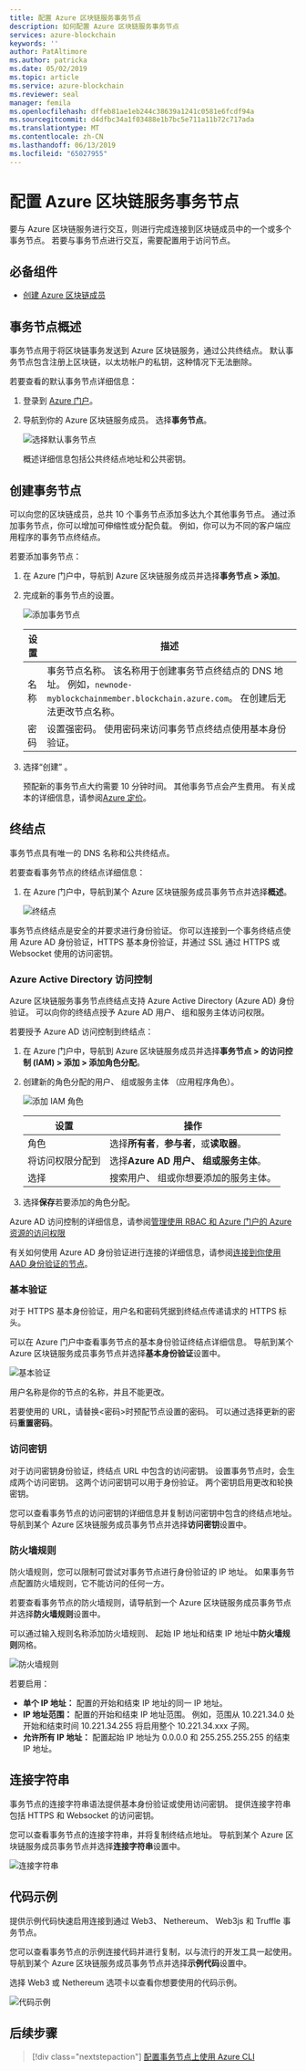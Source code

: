 ```yaml
---
title: 配置 Azure 区块链服务事务节点
description: 如何配置 Azure 区块链服务事务节点
services: azure-blockchain
keywords: ''
author: PatAltimore
ms.author: patricka
ms.date: 05/02/2019
ms.topic: article
ms.service: azure-blockchain
ms.reviewer: seal
manager: femila
ms.openlocfilehash: dffeb81ae1eb244c38639a1241c0581e6fcdf94a
ms.sourcegitcommit: d4dfbc34a1f03488e1b7bc5e711a11b72c717ada
ms.translationtype: MT
ms.contentlocale: zh-CN
ms.lasthandoff: 06/13/2019
ms.locfileid: "65027955"
---
```

# <a name="configure-azure-blockchain-service-transaction-nodes"></a>配置 Azure 区块链服务事务节点

要与 Azure 区块链服务进行交互，则进行完成连接到区块链成员中的一个或多个事务节点。  若要与事务节点进行交互，需要配置用于访问节点。

## <a name="prerequisites"></a>必备组件

* [创建 Azure 区块链成员](create-member.md)

## <a name="transaction-node-overview"></a>事务节点概述

事务节点用于将区块链事务发送到 Azure 区块链服务，通过公共终结点。 默认事务节点包含注册上区块链，以太坊帐户的私钥，这种情况下无法删除。

若要查看的默认事务节点详细信息：

1. 登录到 [Azure 门户](https://portal.azure.com)。
1. 导航到你的 Azure 区块链服务成员。 选择**事务节点**。

    ![选择默认事务节点](./media/configure-transaction-nodes/nodes.png)

    概述详细信息包括公共终结点地址和公共密钥。

## <a name="create-transaction-node"></a>创建事务节点

可以向您的区块链成员，总共 10 个事务节点添加多达九个其他事务节点。 通过添加事务节点，你可以增加可伸缩性或分配负载。 例如，你可以为不同的客户端应用程序的事务节点终结点。

若要添加事务节点：

1. 在 Azure 门户中，导航到 Azure 区块链服务成员并选择**事务节点 > 添加**。
1. 完成新的事务节点的设置。

    ![添加事务节点](./media/configure-transaction-nodes/add-node.png)

    | 设置 | 描述 |
    |---------|-------------|
    | 名称 | 事务节点名称。 该名称用于创建事务节点终结点的 DNS 地址。 例如，`newnode-myblockchainmember.blockchain.azure.com`。 在创建后无法更改节点名称。 |
    | 密码 | 设置强密码。 使用密码来访问事务节点终结点使用基本身份验证。

1. 选择“创建”  。

    预配新的事务节点大约需要 10 分钟时间。 其他事务节点会产生费用。 有关成本的详细信息，请参阅[Azure 定价](https://aka.ms/ABSPricing)。

## <a name="endpoints"></a>终结点

事务节点具有唯一的 DNS 名称和公共终结点。

若要查看事务节点的终结点详细信息：

1. 在 Azure 门户中，导航到某个 Azure 区块链服务成员事务节点并选择**概述**。

    ![终结点](./media/configure-transaction-nodes/endpoints.png)

事务节点终结点是安全的并要求进行身份验证。 你可以连接到一个事务终结点使用 Azure AD 身份验证，HTTPS 基本身份验证，并通过 SSL 通过 HTTPS 或 Websocket 使用的访问密钥。

### <a name="azure-active-directory-access-control"></a>Azure Active Directory 访问控制

Azure 区块链服务事务节点终结点支持 Azure Active Directory (Azure AD) 身份验证。 可以向你的终结点授予 Azure AD 用户、 组和服务主体访问权限。

若要授予 Azure AD 访问控制到终结点：

1. 在 Azure 门户中，导航到 Azure 区块链服务成员并选择**事务节点 > 的访问控制 (IAM) > 添加 > 添加角色分配**。
1. 创建新的角色分配的用户、 组或服务主体 （应用程序角色）。

    ![添加 IAM 角色](./media/configure-transaction-nodes/add-role.png)

    | 设置 | 操作 |
    |---------|-------------|
    | 角色 | 选择**所有者**，**参与者**，或**读取器**。
    | 将访问权限分配到 | 选择**Azure AD 用户、 组或服务主体**。
    | 选择 | 搜索用户、 组或你想要添加的服务主体。

1. 选择**保存**若要添加的角色分配。

Azure AD 访问控制的详细信息，请参阅[管理使用 RBAC 和 Azure 门户的 Azure 资源的访问权限](../../role-based-access-control/role-assignments-portal.md)

有关如何使用 Azure AD 身份验证进行连接的详细信息，请参阅[连接到你使用 AAD 身份验证的节点](configure-aad.md)。

### <a name="basic-authentication"></a>基本验证

对于 HTTPS 基本身份验证，用户名和密码凭据到终结点传递请求的 HTTPS 标头。

可以在 Azure 门户中查看事务节点的基本身份验证终结点详细信息。 导航到某个 Azure 区块链服务成员事务节点并选择**基本身份验证**设置中。

![基本验证](./media/configure-transaction-nodes/basic.png)

用户名称是你的节点的名称，并且不能更改。

若要使用的 URL，请替换\<密码\>时预配节点设置的密码。 可以通过选择更新的密码**重置密码**。

### <a name="access-keys"></a>访问密钥

对于访问密钥身份验证，终结点 URL 中包含的访问密钥。 设置事务节点时，会生成两个访问密钥。 这两个访问密钥可以用于身份验证。 两个密钥启用更改和轮换密钥。

您可以查看事务节点的访问密钥的详细信息并复制访问密钥中包含的终结点地址。 导航到某个 Azure 区块链服务成员事务节点并选择**访问密钥**设置中。

### <a name="firewall-rules"></a>防火墙规则

防火墙规则，您可以限制可尝试对事务节点进行身份验证的 IP 地址。  如果事务节点配置防火墙规则，它不能访问的任何一方。  

若要查看事务节点的防火墙规则，请导航到一个 Azure 区块链服务成员事务节点并选择**防火墙规则**设置中。

可以通过输入规则名称添加防火墙规则、 起始 IP 地址和结束 IP 地址中**防火墙规则**网格。

![防火墙规则](./media/configure-transaction-nodes/firewall-rules.png)

若要启用：

* **单个 IP 地址：** 配置的开始和结束 IP 地址的同一 IP 地址。
* **IP 地址范围：** 配置的开始和结束 IP 地址范围。 例如，范围从 10.221.34.0 处开始和结束时间 10.221.34.255 将启用整个 10.221.34.xxx 子网。
* **允许所有 IP 地址：** 配置起始 IP 地址为 0.0.0.0 和 255.255.255.255 的结束 IP 地址。

## <a name="connection-strings"></a>连接字符串

事务节点的连接字符串语法提供基本身份验证或使用访问密钥。 提供连接字符串包括 HTTPS 和 Websocket 的访问密钥。

您可以查看事务节点的连接字符串，并将复制终结点地址。 导航到某个 Azure 区块链服务成员事务节点并选择**连接字符串**设置中。

![连接字符串](./media/configure-transaction-nodes/connection-strings.png)

## <a name="sample-code"></a>代码示例

提供示例代码快速启用连接到通过 Web3、 Nethereum、 Web3js 和 Truffle 事务节点。

您可以查看事务节点的示例连接代码并进行复制，以与流行的开发工具一起使用。 导航到某个 Azure 区块链服务成员事务节点并选择**示例代码**设置中。

选择 Web3 或 Nethereum 选项卡以查看你想要使用的代码示例。

![代码示例](./media/configure-transaction-nodes/sample-code.png)

## <a name="next-steps"></a>后续步骤

> [!div class="nextstepaction"]
> [配置事务节点上使用 Azure CLI](manage-cli.md)
